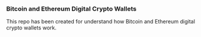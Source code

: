 ### Bitcoin and Ethereum Digital Crypto Wallets

This repo has been created for understand how Bitcoin and Ethereum digital crypto wallets work.
